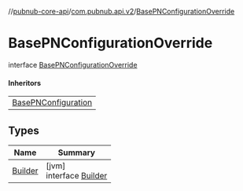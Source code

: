 //[pubnub-core-api](../../../index.md)/[com.pubnub.api.v2](../index.md)/[BasePNConfigurationOverride](index.md)

# BasePNConfigurationOverride

interface [BasePNConfigurationOverride](index.md)

#### Inheritors

| |
|---|
| [BasePNConfiguration](../-base-p-n-configuration/index.md) |

## Types

| Name | Summary |
|---|---|
| [Builder](-builder/index.md) | [jvm]<br>interface [Builder](-builder/index.md) |
